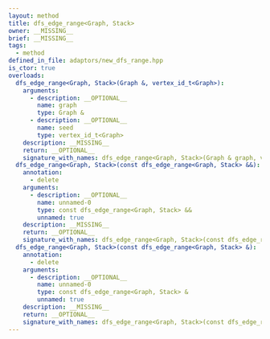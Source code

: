 ```yaml
---
layout: method
title: dfs_edge_range<Graph, Stack>
owner: __MISSING__
brief: __MISSING__
tags:
  - method
defined_in_file: adaptors/new_dfs_range.hpp
is_ctor: true
overloads:
  dfs_edge_range<Graph, Stack>(Graph &, vertex_id_t<Graph>):
    arguments:
      - description: __OPTIONAL__
        name: graph
        type: Graph &
      - description: __OPTIONAL__
        name: seed
        type: vertex_id_t<Graph>
    description: __MISSING__
    return: __OPTIONAL__
    signature_with_names: dfs_edge_range<Graph, Stack>(Graph & graph, vertex_id_t<Graph> seed)
  dfs_edge_range<Graph, Stack>(const dfs_edge_range<Graph, Stack> &&):
    annotation:
      - delete
    arguments:
      - description: __OPTIONAL__
        name: unnamed-0
        type: const dfs_edge_range<Graph, Stack> &&
        unnamed: true
    description: __MISSING__
    return: __OPTIONAL__
    signature_with_names: dfs_edge_range<Graph, Stack>(const dfs_edge_range<Graph, Stack> &&)
  dfs_edge_range<Graph, Stack>(const dfs_edge_range<Graph, Stack> &):
    annotation:
      - delete
    arguments:
      - description: __OPTIONAL__
        name: unnamed-0
        type: const dfs_edge_range<Graph, Stack> &
        unnamed: true
    description: __MISSING__
    return: __OPTIONAL__
    signature_with_names: dfs_edge_range<Graph, Stack>(const dfs_edge_range<Graph, Stack> &)
---
```

